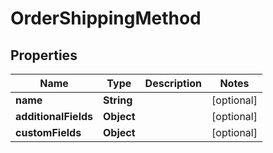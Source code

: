 

# OrderShippingMethod

## Properties

Name | Type | Description | Notes
------------ | ------------- | ------------- | -------------
**name** | **String** |  |  [optional]
**additionalFields** | **Object** |  |  [optional]
**customFields** | **Object** |  |  [optional]




